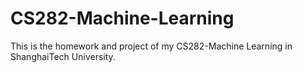 # CS282-Machine-Learning

This is the homework and project of my CS282-Machine Learning in ShanghaiTech University.
